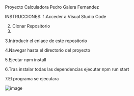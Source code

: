 

Proyecto Calculadora
Pedro Galera Fernandez

INSTRUCCIONES:
1.Acceder a Visual Studio Code

2. Clonar Repositorio
3. 
3.Introducir el enlace de este repositorio

4.Navegar hasta el directorio del proyecto

5.Ejectar npm install

6.Tras instalar todas las dependencias ejecutar npm run start

7.El programa se ejecutara

![image](https://github.com/user-attachments/assets/f280ccb5-8aaa-442d-ba56-a3258a5c0711)
